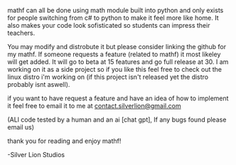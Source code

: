 mathf can all be done using math module built into python and only exists for people switching from c# to python to make it feel more like home. It also makes your code look sofisticated so students
can impress their teachers. 

You may modify and distrobute it but please consider linking the github for my mathf. If someone requests a feature (related to mathf) it most likeley will get added. It will go to beta at 15 features
and go full release at 30. I am working on it as a side project so if you like this feel free to check out the linux distro i'm working on (if this project isn't released yet the distro probably isnt aswell).

if you want to have request a feature and have an idea of how to implement it feel free to email it to me at contact.silverlion@gmail.com

(ALl code tested by a human and an ai [chat gpt], If any bugs found please email us)

thank you for reading and enjoy mathf!

-Silver Lion Studios
